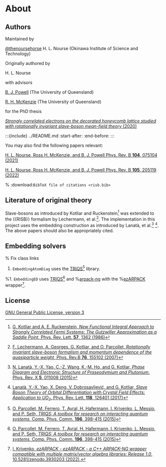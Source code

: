 # About

## Authors

Maintained by

[@thenoursehorse](https://github.com/thenoursehorse) H. L. Nourse (Okinawa Institute of Science and Technology)

Originally authored by

H. L. Nourse

with advisors

[B. J. Powell](https://people.smp.uq.edu.au/BenPowell/) (The University of Queensland)

[R. H. McKenzie](https://condensedconcepts.blogspot.com/) (The University of Queensland)

for the PhD thesis

[_Strongly correlated electrons on the decorated honeycomb lattice studied with
rotationally invariant slave-boson mean-field theory_ (2020)](https://doi.org/10.14264/uql.2020.169)

:::{include} ../README.md
:start-after: <!-- CITATION-START -->
:end-before: <!-- CITATION-END -->
:::

You may also find the following papers relevant:

[H. L. Nourse, Ross H. McKenzie, and B. J. Powell Phys. Rev. B **104**, 075104 (2021)](https://doi.org/10.1103/PhysRevB.104.075104)

[H. L. Nourse, Ross H. McKenzie, and B. J. Powell Phys. Rev. B **105**, 205119 (2022)](https://doi.org/10.1103/PhysRevB.105.205119)

% :download:`BibTeX file of citations <risb.bib>`

## Literature of original theory

Slave-bosons as introduced by Kotliar and Ruckenstein[^Kotliar1986] was
extended to the {{RISB}} formalism by Lechermann,
et al.[^Lechermann2007]. The implementation in this project uses the
embedding construction as introduced by
Lanatà, et al.[^Lanata2015] [^Lanata2017]. The above papers should also be
appropriately cited.

## Embedding solvers

% Fix class links

1. `EmbeddingAtomDiag` uses the [TRIQS](https://triqs.github.io/)[^Parcolett2015] library.

%1. `EmbeddingED` uses [TRIQS](https://triqs.github.io/)[^Parcolett2015] and
%[arpack-ng](https://github.com/opencollab/arpack-ng) with the
%[ezARPACK](https://krivenko.github.io/ezARPACK/) wrapper[^Krivenko2022].

## License

[GNU General Public License, version 3](http://www.gnu.org/licenses/gpl.html)

[^Kotliar1986]:
    [G. Kotliar and A. E. Ruckenstein,
    _New Functional Integral Approach to Strongly Correlated Fermi Systems:
    The Gutzwiller Approximation as a Saddle Point_,
    Phys. Rev. Lett. **57**, 1362 (1986)](https://doi.org/10.1103/PhysRevLett.57.1362)

[^Lechermann2007]:
    [F. Lechermann, A. Georges, G. Kotliar, and O. Parcollet,
    _Rotationally invariant slave-boson formalism and momentum dependence of the
    quasiparticle weight_,
    Phys. Rev.B **76**, 155102 (2007)](https://doi.org/10.1103/PhysRevB.76.155102)

[^Lanata2015]:
    [N. Lanatà, Y.-X. Yao, C.-Z. Wang, K.-M. Ho, and G. Kotliar,
    _Phase Diagram and Electronic Structure of Praseodymium and Plutonium_,
    Phys. Rev. X **5**, 011008 (2015)](https://doi.org/10.1103/PhysRevX.5.011008)

[^Lanata2017]:
    [Lanatà, Y.-X. Yao, X. Deng, V. Dobrosavljević, and G. Kotliar,
    _Slave Boson Theory of Orbital Differentiation with Crystal Field Effects:
    Application to UO<sub>2</sub>_,
    Phys. Rev. Lett. **118**, 126401 (2017)](https://doi.org/10.1103/PhysRevLett.118.126401)

[^Parcolett2015]:
    [O. Parcollet, M. Ferrero, T. Ayral, H. Hafermann, I. Krivenko,
    L. Messio, and P. Seth, _TRIQS: A toolbox for research on interacting quantum systems_,
    Comp. Phys. Comm. **196**, 398-415 (2015)](https://doi.org/10.1016/j.cpc.2015.04.023)

[^Krivenko2022]:
    [I. Krivenko, _ezARPACK - ezARPACK - a C++ ARPACK-NG wrapper
    compatible with multiple matrix/vector algebra libraries: Release 1.0_,
    10.5281/zenodo.3930203 (2022).](https://doi.org/10.5281/zenodo.3930202)
